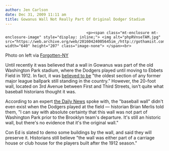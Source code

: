 ```yaml
---
author: Jen Carlson
date: Dec 31, 2009 11:11 am
title: Gowanus Wall Not Really Part Of Original Dodger Stadium
---
```


	
										<p><span class="mt-enclosure mt-enclosure-image" style="display: inline;"> <img alt="phpRVnseTAM.jpg" src="https://web.archive.org/web/20160424005645im_/http://gothamist.com/attachments/arts_jen/phpRVnseTAM.jpg" width="640" height="207" class="image-none"> </span><br>
<span class="photo_caption">Photo on left via <a href="https://web.archive.org/web/20160424005645/http://www.forgotten-ny.com/STREET%20SCENES/Dodgers/dodgers.html">Forgotten-NY</a></span></p>

<p>Until recently it was believed that a wall in Gowanus was part of the old Washington Park stadium, where the Dodgers played until moving to Ebbets Field in 1912. In fact, it was <a href="https://web.archive.org/web/20160424005645/http://www.forgotten-ny.com/STREET%20SCENES/Dodgers/dodgers.html">believed to be</a> &quot;the oldest section of any former major league ballpark still standing in the country.&quot; However, the 20-foot wall, located on 3rd Avenue between First and Third Streets, isn&apos;t quite what baseball historians thought it was.</p>

<p>According to an expert <a href="https://web.archive.org/web/20160424005645/http://www.nydailynews.com/ny_local/brooklyn/2009/12/31/2009-12-31_wall_not_part_of_original_dodger_stadium_says_historian.html">the Daily News</a> spoke with, the &quot;baseball wall&quot; didn&apos;t even exist when the Dodgers played at the field&#xA0;&#x2014; historian Brian Merlis told them, &quot;I can say with absolute certainty that this wall was not part of Washington Park prior to the Brooklyn team&apos;s departure. It&apos;s still an historic wall, but there&apos;s no evidence that it&apos;s the original wall.&quot;</p>

<p>Con Ed is slated to demo some buildings by the wall, and said they will preserve it. Historians still believe &quot;the wall was either part of a carriage house or club house for the players built after the 1912 season.&quot;</p>					
										
									
				